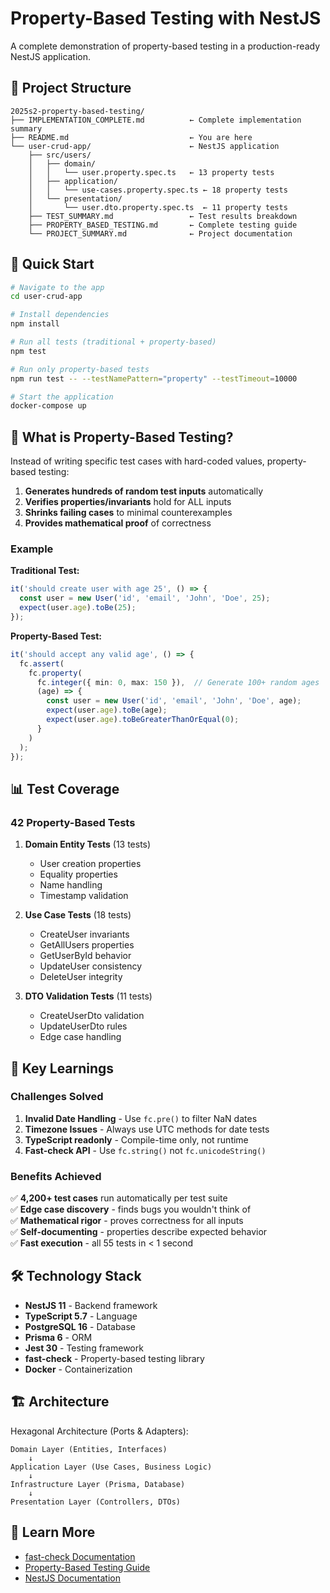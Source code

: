 # Property-Based Testing with NestJS

A complete demonstration of property-based testing in a production-ready NestJS application.

## 📁 Project Structure

```
2025s2-property-based-testing/
├── IMPLEMENTATION_COMPLETE.md          ← Complete implementation summary
├── README.md                           ← You are here
└── user-crud-app/                      ← NestJS application
    ├── src/users/
    │   ├── domain/
    │   │   └── user.property.spec.ts   ← 13 property tests
    │   ├── application/
    │   │   └── use-cases.property.spec.ts ← 18 property tests
    │   └── presentation/
    │       └── user.dto.property.spec.ts  ← 11 property tests
    ├── TEST_SUMMARY.md                 ← Test results breakdown
    ├── PROPERTY_BASED_TESTING.md       ← Complete testing guide
    └── PROJECT_SUMMARY.md              ← Project documentation
```

## 🚀 Quick Start

```bash
# Navigate to the app
cd user-crud-app

# Install dependencies
npm install

# Run all tests (traditional + property-based)
npm test

# Run only property-based tests
npm run test -- --testNamePattern="property" --testTimeout=10000

# Start the application
docker-compose up
```

## 🧪 What is Property-Based Testing?

Instead of writing specific test cases with hard-coded values, property-based testing:

1. **Generates hundreds of random test inputs** automatically
2. **Verifies properties/invariants** hold for ALL inputs
3. **Shrinks failing cases** to minimal counterexamples
4. **Provides mathematical proof** of correctness

### Example

**Traditional Test:**
```typescript
it('should create user with age 25', () => {
  const user = new User('id', 'email', 'John', 'Doe', 25);
  expect(user.age).toBe(25);
});
```

**Property-Based Test:**
```typescript
it('should accept any valid age', () => {
  fc.assert(
    fc.property(
      fc.integer({ min: 0, max: 150 }),  // Generate 100+ random ages
      (age) => {
        const user = new User('id', 'email', 'John', 'Doe', age);
        expect(user.age).toBe(age);
        expect(user.age).toBeGreaterThanOrEqual(0);
      }
    )
  );
});
```

## 📊 Test Coverage

### 42 Property-Based Tests

1. **Domain Entity Tests** (13 tests)
   - User creation properties
   - Equality properties
   - Name handling
   - Timestamp validation

2. **Use Case Tests** (18 tests)
   - CreateUser invariants
   - GetAllUsers properties
   - GetUserById behavior
   - UpdateUser consistency
   - DeleteUser integrity

3. **DTO Validation Tests** (11 tests)
   - CreateUserDto validation
   - UpdateUserDto rules
   - Edge case handling

## 🔑 Key Learnings

### Challenges Solved

1. **Invalid Date Handling** - Use `fc.pre()` to filter NaN dates
2. **Timezone Issues** - Always use UTC methods for date tests
3. **TypeScript readonly** - Compile-time only, not runtime
4. **Fast-check API** - Use `fc.string()` not `fc.unicodeString()`

### Benefits Achieved

✅ **4,200+ test cases** run automatically per test suite  
✅ **Edge case discovery** - finds bugs you wouldn't think of  
✅ **Mathematical rigor** - proves correctness for all inputs  
✅ **Self-documenting** - properties describe expected behavior  
✅ **Fast execution** - all 55 tests in < 1 second  

## 🛠️ Technology Stack

- **NestJS 11** - Backend framework
- **TypeScript 5.7** - Language
- **PostgreSQL 16** - Database
- **Prisma 6** - ORM
- **Jest 30** - Testing framework
- **fast-check** - Property-based testing library
- **Docker** - Containerization

## 🏗️ Architecture

Hexagonal Architecture (Ports & Adapters):

```
Domain Layer (Entities, Interfaces)
    ↓
Application Layer (Use Cases, Business Logic)
    ↓
Infrastructure Layer (Prisma, Database)
    ↓
Presentation Layer (Controllers, DTOs)
```

## 📖 Learn More

- [fast-check Documentation](https://github.com/dubzzz/fast-check)
- [Property-Based Testing Guide](https://hypothesis.works/articles/what-is-property-based-testing/)
- [NestJS Documentation](https://nestjs.com/)
